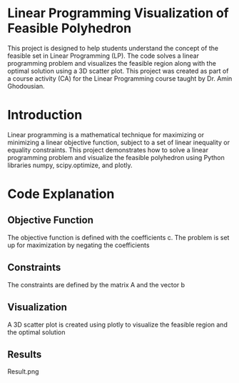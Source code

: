 # Linear Programming Visualization of Feasible Polyhedron

This project is designed to help students understand the concept of the feasible set in Linear Programming (LP). The code solves a linear programming problem and visualizes the feasible region along with the optimal solution using a 3D scatter plot. This project was created as part of a course activity (CA) for the Linear Programming course taught by Dr. Amin Ghodousian.

# Introduction
Linear programming is a mathematical technique for maximizing or minimizing a linear objective function, subject to a set of linear inequality or equality constraints. This project demonstrates how to solve a linear programming problem and visualize the feasible polyhedron using Python libraries numpy, scipy.optimize, and plotly.

# Code Explanation
## Objective Function
The objective function is defined with the coefficients c. The problem is set up for maximization by negating the coefficients
## Constraints
The constraints are defined by the matrix A and the vector b
## Visualization
A 3D scatter plot is created using plotly to visualize the feasible region and the optimal solution
## Results
Result.png
